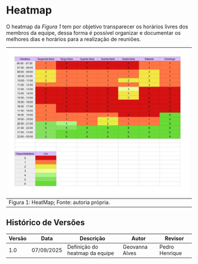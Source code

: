 # Heatmap

O heatmap da _Figura 1_ tem por objetivo transparecer os horários livres dos membros da equipe, dessa forma é possível organizar e documentar os melhores dias e horários para a realização de reuniões.

|![alt text](../img/Planilha%20sem%20título%20-%20Página1_page-0001.jpg) |
|---------------------------------------------------|
| Figura 1: HeatMap; Fonte: autoria própria.        |

## Histórico de Versões

| Versão | Data       | Descrição                   | Autor             | Revisor         |
|--------|------------|-----------------------------|-------------------|-----------------|
| 1.0    | 07/09/2025 | Definição do heatmap da equipe           |  Geovanna Alves   | Pedro Henrique  |
